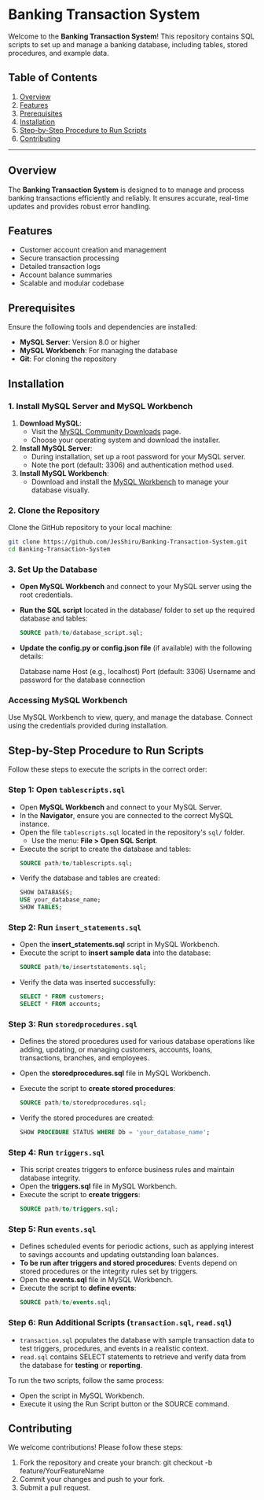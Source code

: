 # Banking Transaction System

Welcome to the **Banking Transaction System**! This repository contains SQL scripts to set up and manage a banking database, including tables, stored procedures, and example data.


## Table of Contents

1. [Overview](#overview)
2. [Features](#features)
3. [Prerequisites](#prerequisites)
4. [Installation](#installation)
5. [Step-by-Step Procedure to Run Scripts](#step-by-step-procedure-to-run-scripts)
6. [Contributing](#contributing)

---

## Overview

The **Banking Transaction System** is designed to to manage and process banking transactions efficiently and reliably. It ensures accurate, real-time updates and provides robust error handling.  

## Features

- Customer account creation and management
- Secure transaction processing
- Detailed transaction logs
- Account balance summaries
- Scalable and modular codebase

## Prerequisites

Ensure the following tools and dependencies are installed:

- **MySQL Server**: Version 8.0 or higher
- **MySQL Workbench**: For managing the database
- **Git**: For cloning the repository  

## Installation

### 1. Install MySQL Server and MySQL Workbench
1. **Download MySQL**:
   - Visit the [MySQL Community Downloads](https://dev.mysql.com/downloads/mysql/) page.
   - Choose your operating system and download the installer.
2. **Install MySQL Server**:
   - During installation, set up a root password for your MySQL server.
   - Note the port (default: 3306) and authentication method used.
3. **Install MySQL Workbench**:
   - Download and install the [MySQL Workbench](https://dev.mysql.com/downloads/workbench/) to manage your database visually.

### 2. Clone the Repository
   Clone the GitHub repository to your local machine:
   ```bash
   git clone https://github.com/JesShiru/Banking-Transaction-System.git
   cd Banking-Transaction-System
   ```
### 3. Set Up the Database
- **Open MySQL Workbench** and connect to your MySQL server using the root credentials.
- **Run the SQL script** located in the database/ folder to set up the required database and tables:
    ```sql
  SOURCE path/to/database_script.sql;
- **Update the config.py or config.json file** (if available) with the following details:

   Database name
   Host (e.g., localhost)
   Port (default: 3306)
   Username and password for the database connection
  
### Accessing MySQL Workbench
Use MySQL Workbench to view, query, and manage the database. 
Connect using the credentials provided during installation.

## Step-by-Step Procedure to Run Scripts

Follow these steps to execute the scripts in the correct order:

### Step 1: Open `tablescripts.sql`
- Open **MySQL Workbench** and connect to your MySQL Server.
- In the **Navigator**, ensure you are connected to the correct MySQL instance.
- Open the file `tablescripts.sql` located in the repository's `sql/` folder.
  - Use the menu: **File > Open SQL Script**.
- Execute the script to create the database and tables:
  ```sql
  SOURCE path/to/tablescripts.sql;
- Verify the database and tables are created:
   ```sql
   SHOW DATABASES;
   USE your_database_name;
   SHOW TABLES;

### Step 2: Run `insert_statements.sql`
 - Open the **insert_statements.sql** script in MySQL Workbench.
 - Execute the script to **insert sample data** into the database:
   ```sql
   SOURCE path/to/insertstatements.sql;
 - Verify the data was inserted successfully:
   ```sql
   SELECT * FROM customers;
   SELECT * FROM accounts;

### Step 3: Run `storedprocedures.sql` 
- Defines the stored procedures used for various database operations like adding, updating, or managing customers, accounts, loans, transactions, branches, and employees.

- Open the **storedprocedures.sql** file in MySQL Workbench.
- Execute the script to **create stored procedures**:
   ```sql
   SOURCE path/to/storedprocedures.sql;
- Verify the stored procedures are created:
   ```sql
   SHOW PROCEDURE STATUS WHERE Db = 'your_database_name';

### Step 4: Run `triggers.sql`
- This script creates triggers to enforce business rules and maintain database integrity.
- Open the **triggers.sql** file in MySQL Workbench.
- Execute the script to **create triggers**:
    ```sql
   SOURCE path/to/triggers.sql;

### Step 5: Run `events.sql`
- Defines scheduled events for periodic actions, such as applying interest to savings accounts and updating outstanding loan balances.
- **To be run after triggers and stored procedures**: Events depend on stored procedures or the integrity rules set by triggers.
- Open the **events.sql** file in MySQL Workbench.
- Execute the script to **define events**:
    ```sql
   SOURCE path/to/events.sql;

### Step 6: Run Additional Scripts (`transaction.sql`, `read.sql`)
- `transaction.sql` populates the database with sample transaction data to test triggers, procedures, and events in a realistic context.
- `read.sql` contains SELECT statements to retrieve and verify data from the database for **testing** or **reporting**.

To run the two scripts, follow the same process:
- Open the script in MySQL Workbench.
- Execute it using the Run Script button or the SOURCE command.

## Contributing
We welcome contributions! Please follow these steps:
1. Fork the repository and create your branch:
git checkout -b feature/YourFeatureName
2. Commit your changes and push to your fork.
3. Submit a pull request.
